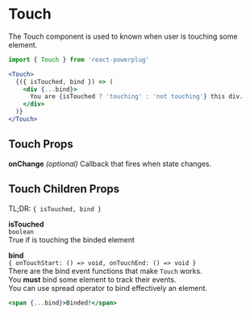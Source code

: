 # Touch

The Touch component is used to known when user is touching some element.

```js
import { Touch } from 'react-powerplug'
```

```jsx
<Touch>
  {({ isTouched, bind }) => (
    <div {...bind}>
      You are {isTouched ? 'touching' : 'not touching'} this div.
    </div>
  )}
</Touch>
```

## Touch Props

**onChange** _(optional)_
Callback that fires when state changes.

## Touch Children Props

TL;DR: `{ isTouched, bind }`

**isTouched**  
`boolean`  
True if is touching the binded element

**bind**  
`{ onTouchStart: () => void, onTouchEnd: () => void }`  
There are the bind event functions that make `Touch` works.  
You **must** bind some element to track their events.  
You can use spread operator to bind effectively an element.

```jsx
<span {...bind}>Binded!</span>
```
